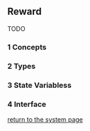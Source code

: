 ## Reward

TODO

### 1 Concepts

### 2 Types

### 3 State Variabless

### 4 Interface


[return to the system page](../../README.md#232-module-layeryou-can-consider-it-as-the-domain-layer)